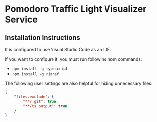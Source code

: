 # Pomodoro Traffic Light Visualizer Service

## Installation Instructions

It is configured to use Visual Studio Code as an IDE.

If you want to configure it, you must run following npm commands:
- `npm install -g typescript`
- `npm install -g rimraf`

The following user settings are also helpful for hiding unnecessary files:
```json
{
    "files.exclude": {
        "**/.git": true,
        "**/ts_output": true
    }
}
```